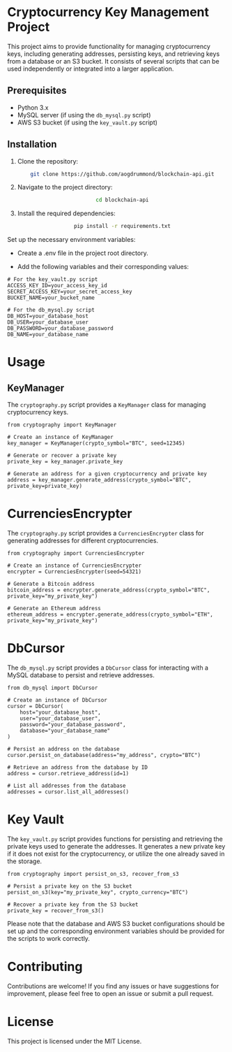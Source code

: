 
# Cryptocurrency Key Management Project

This project aims to provide functionality for managing cryptocurrency keys, including generating addresses, persisting keys, and retrieving keys from a database or an S3 bucket. It consists of several scripts that can be used independently or integrated into a larger application.

## Prerequisites

- Python 3.x
- MySQL server (if using the `db_mysql.py` script)
- AWS S3 bucket (if using the `key_vault.py` script)

## Installation

1. Clone the repository:

    <div align="center">

   ```bash
   git clone https://github.com/aogdrummond/blockchain-api.git
   ```
2. Navigate to the project directory:
    <div align="center">

    ```bash
    cd blockchain-api
    ```
3. Install the required dependencies:
    <div align="center">

    ```bash
    pip install -r requirements.txt
    ```
Set up the necessary environment variables:

* Create a .env file in the project root directory.

* Add the following variables and their corresponding values:

```
# For the key_vault.py script
ACCESS_KEY_ID=your_access_key_id
SECRET_ACCESS_KEY=your_secret_access_key
BUCKET_NAME=your_bucket_name

# For the db_mysql.py script
DB_HOST=your_database_host
DB_USER=your_database_user
DB_PASSWORD=your_database_password
DB_NAME=your_database_name
```
# Usage
## KeyManager
The `cryptography.py` script provides a `KeyManager` class for managing cryptocurrency keys.
```
from cryptography import KeyManager

# Create an instance of KeyManager
key_manager = KeyManager(crypto_symbol="BTC", seed=12345)

# Generate or recover a private key
private_key = key_manager.private_key

# Generate an address for a given cryptocurrency and private key
address = key_manager.generate_address(crypto_symbol="BTC", private_key=private_key)
```
# CurrenciesEncrypter

The `cryptography.py` script provides a `CurrenciesEncrypter` class for generating addresses for different cryptocurrencies.
```
from cryptography import CurrenciesEncrypter

# Create an instance of CurrenciesEncrypter
encrypter = CurrenciesEncrypter(seed=54321)

# Generate a Bitcoin address
bitcoin_address = encrypter.generate_address(crypto_symbol="BTC", private_key="my_private_key")

# Generate an Ethereum address
ethereum_address = encrypter.generate_address(crypto_symbol="ETH", private_key="my_private_key")
```

# DbCursor
The `db_mysql.py` script provides a `DbCursor` class for interacting with a MySQL database to persist and retrieve addresses.
```
from db_mysql import DbCursor

# Create an instance of DbCursor
cursor = DbCursor(
    host="your_database_host",
    user="your_database_user",
    password="your_database_password",
    database="your_database_name"
)

# Persist an address on the database
cursor.persist_on_database(address="my_address", crypto="BTC")

# Retrieve an address from the database by ID
address = cursor.retrieve_address(id=1)

# List all addresses from the database
addresses = cursor.list_all_addresses()
```

# Key Vault
The `key_vault.py` script provides functions for persisting and retrieving the private keys used to generate the addresses. It generates a new private key if it does not exist for the cryptocurrency, or utilize the one already saved in the storage.
```
from cryptography import persist_on_s3, recover_from_s3

# Persist a private key on the S3 bucket
persist_on_s3(key="my_private_key", crypto_currency="BTC")

# Recover a private key from the S3 bucket
private_key = recover_from_s3()
```
Please note that the database and AWS S3 bucket configurations should be set up and the corresponding environment variables should be provided for the scripts to work correctly.

# Contributing
Contributions are welcome! If you find any issues or have suggestions for improvement, please feel free to open an issue or submit a pull request.

# License
This project is licensed under the MIT License.
